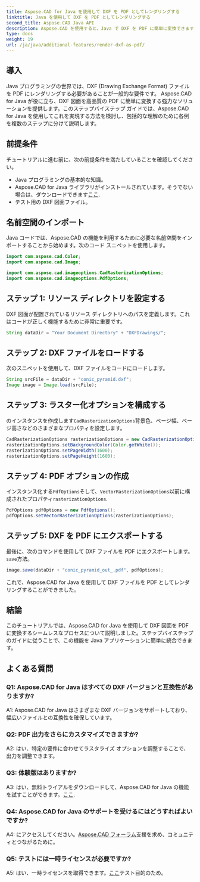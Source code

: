 ```yaml
---
title: Aspose.CAD for Java を使用して DXF を PDF としてレンダリングする
linktitle: Java を使用して DXF を PDF としてレンダリングする
second_title: Aspose.CAD Java API
description: Aspose.CAD を使用すると、Java で DXF を PDF に簡単に変換できます。シームレスなレンダリングについては、ステップバイステップのガイドに従ってください。
type: docs
weight: 19
url: /ja/java/additional-features/render-dxf-as-pdf/
---
```

## 導入

Java プログラミングの世界では、DXF (Drawing Exchange Format) ファイルを PDF にレンダリングする必要があることが一般的な要件です。 Aspose.CAD for Java が役に立ち、DXF 図面を高品質の PDF に簡単に変換する強力なソリューションを提供します。このステップバイステップ ガイドでは、Aspose.CAD for Java を使用してこれを実現する方法を検討し、包括的な理解のために各例を複数のステップに分けて説明します。

## 前提条件

チュートリアルに進む前に、次の前提条件を満たしていることを確認してください。

- Java プログラミングの基本的な知識。
-  Aspose.CAD for Java ライブラリがインストールされています。そうでない場合は、ダウンロードできます[ここ](https://releases.aspose.com/cad/java/).
- テスト用の DXF 図面ファイル。

## 名前空間のインポート

Java コードでは、Aspose.CAD の機能を利用するために必要な名前空間をインポートすることから始めます。次のコード スニペットを使用します。

```java
import com.aspose.cad.Color;
import com.aspose.cad.Image;

import com.aspose.cad.imageoptions.CadRasterizationOptions;
import com.aspose.cad.imageoptions.PdfOptions;
```

## ステップ 1: リソース ディレクトリを設定する

DXF 図面が配置されているリソース ディレクトリへのパスを定義します。これはコードが正しく機能するために非常に重要です。 

```java
String dataDir = "Your Document Directory" + "DXFDrawings/";
```

## ステップ 2: DXF ファイルをロードする

次のスニペットを使用して、DXF ファイルをコードにロードします。

```java
String srcFile = dataDir + "conic_pyramid.dxf";
Image image = Image.load(srcFile);
```

## ステップ 3: ラスター化オプションを構成する

のインスタンスを作成します`CadRasterizationOptions`背景色、ページ幅、ページ高さなどのさまざまなプロパティを設定します。

```java
CadRasterizationOptions rasterizationOptions = new CadRasterizationOptions();
rasterizationOptions.setBackgroundColor(Color.getWhite());
rasterizationOptions.setPageWidth(1600);
rasterizationOptions.setPageHeight(1600);
```

## ステップ 4: PDF オプションの作成

インスタンス化する`PdfOptions`そして、`VectorRasterizationOptions`以前に構成されたプロパティ`rasterizationOptions`.

```java
PdfOptions pdfOptions = new PdfOptions();
pdfOptions.setVectorRasterizationOptions(rasterizationOptions);
```

## ステップ 5: DXF を PDF にエクスポートする

最後に、次のコマンドを使用して DXF ファイルを PDF にエクスポートします。`save`方法。

```java
image.save(dataDir + "conic_pyramid_out_.pdf", pdfOptions);
```

これで、Aspose.CAD for Java を使用して DXF ファイルを PDF としてレンダリングすることができました。

## 結論

このチュートリアルでは、Aspose.CAD for Java を使用して DXF 図面を PDF に変換するシームレスなプロセスについて説明しました。ステップバイステップのガイドに従うことで、この機能を Java アプリケーションに簡単に統合できます。

## よくある質問

### Q1: Aspose.CAD for Java はすべての DXF バージョンと互換性がありますか?

A1: Aspose.CAD for Java はさまざまな DXF バージョンをサポートしており、幅広いファイルとの互換性を確保しています。

### Q2: PDF 出力をさらにカスタマイズできますか?

A2: はい、特定の要件に合わせてラスタライズ オプションを調整することで、出力を調整できます。

### Q3: 体験版はありますか?

 A3: はい、無料トライアルをダウンロードして、Aspose.CAD for Java の機能を試すことができます。[ここ](https://releases.aspose.com/).

### Q4: Aspose.CAD for Java のサポートを受けるにはどうすればよいですか?

 A4: にアクセスしてください。[Aspose.CAD フォーラム](https://forum.aspose.com/c/cad/19)支援を求め、コミュニティとつながるために。

### Q5: テストには一時ライセンスが必要ですか?

 A5: はい、一時ライセンスを取得できます。[ここ](https://purchase.aspose.com/temporary-license/)テスト目的のため。
